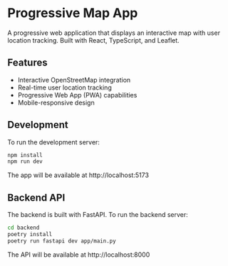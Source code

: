 # Progressive Map App

A progressive web application that displays an interactive map with user location tracking. Built with React, TypeScript, and Leaflet.

## Features

- Interactive OpenStreetMap integration
- Real-time user location tracking
- Progressive Web App (PWA) capabilities
- Mobile-responsive design

## Development

To run the development server:

```bash
npm install
npm run dev
```

The app will be available at http://localhost:5173

## Backend API

The backend is built with FastAPI. To run the backend server:

```bash
cd backend
poetry install
poetry run fastapi dev app/main.py
```

The API will be available at http://localhost:8000
